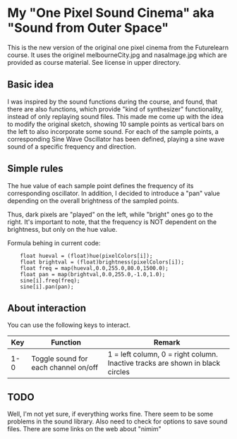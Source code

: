 # My "One Pixel Sound Cinema" aka "Sound from Outer Space"

This is the new version of the original one pixel cinema from the Futurelearn course.
It uses the originel melbourneCity.jpg and nasaImage.jpg which are provided as course material. See
license in upper directory.

## Basic idea
I was inspired by the sound functions during the course, and found, that there are also functions,
which provide "kind of synthesizer" functionality, instead of only replaying sound files.
This made me come up with the idea to modify the original sketch, showing 10 sample points
as vertical bars on the left to also incorporate some sound.
For each of the sample points, a corresponding Sine Wave Oscillator has been defined, playing
a sine wave sound of a specific frequency and direction.

## Simple rules
The hue value of each sample point defines the frequency of its corresponding oscillator. In addition, 
I decided to introduce a "pan" value depending on the overall brightness of the sampled points.

Thus, dark pixels are "played" on the left, while "bright" ones go to the right. It's important to 
note, that the frequency is NOT dependent on the brightness, but only on the hue value.

Formula behing in current code:
```
    float hueval = (float)hue(pixelColors[i]);
    float brightval = (float)brightness(pixelColors[i]);
    float freq = map(hueval,0.0,255.0,80.0,1500.0);
    float pan = map(brightval,0.0,255.0,-1.0,1.0);
    sine[i].freq(freq);
    sine[i].pan(pan);
```
 
## About interaction

You can use the following keys to interact.

| Key | Function | Remark     |
|------------------------|-------------|-------------|
| 1-0 | Toggle sound for each channel on/off           | 1 = left column, 0 = right column. Inactive tracks are shown in black circles|


## TODO

Well, I'm not yet sure, if everything works fine. There seem to be some problems in the
sound library. Also need to check for options to save sound files. There are some links
on the web about "nimim"